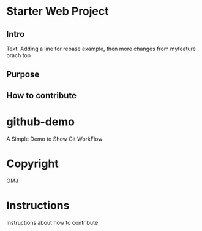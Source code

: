 # Starter Web Project
## Intro
Text. Adding a line for rebase example, then more changes from myfeature brach too
## Purpose
## How to contribute
# github-demo
A Simple Demo to Show Git WorkFlow

# Copyright 
OMJ

# Instructions 
Instructions about how to contribute
